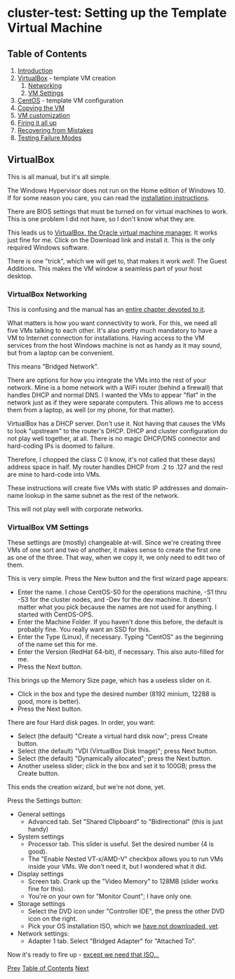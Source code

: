 # cluster-test: Setting up the Template Virtual Machine

## Table of Contents

1. [Introduction](README.md)
1. [VirtualBox](#virtualbox) - template VM creation
    1. [Networking](#virtualbox-networking)
    1. [VM Settings](#virtualbox-vm-settings)
1. [CentOS](cluster-test-02CentOSTemplateVM.md) - template VM configuration
1. [Copying the VM](cluster-test-03CopyVMs.md)
1. [VM customization](cluster-test-04Customization.md)
1. [Firing it all up](cluster-test-05FiringItUp.md)
1. [Recovering from Mistakes](cluster-test-06Recovery.md)
1. [Testing Failure Modes](cluster-test-07Testing.md)


## VirtualBox

This is all manual, but it's all simple.

The Windows Hypervisor does not run on the Home edition of Windows 10. If for some reason you care, you can read the [installation instructions](https://docs.microsoft.com/en-us/virtualization/hyper-v-on-windows/quick-start/enable-hyper-v).

There are BIOS settings that must be turned on for virtual machines to work. This is one problem I did not have, so I don't know what they are.

This leads us to [VirtualBox, the Oracle virtual machine manager](https://www.virtualbox.org/). It works just fine for me. Click on the Download link and install it. This is the only required Windows software.

There is one "trick", which we will get to, that makes it work *well*: The Guest Additions. This makes the VM window a seamless part of your host desktop.

### VirtualBox Networking

This is confusing and the manual has an [entire chapter devoted to it](https://www.virtualbox.org/manual/ch06.html).

What matters is how you want connectivity to work. For this, we need all five VMs talking to each other. It's also pretty much mandatory to have a VM to Internet connection for installations. Having access to the VM services from the host Windows machine is not as handy as it may sound, but from a laptop can be convenient.

This means "Bridged Network".

There are options for how you integrate the VMs into the rest of your network. Mine is a home network with a WiFi router (behind a firewall) that handles DHCP and normal DNS. I wanted the VMs to appear "flat" in the network just as if they were separate computers. This allows me to access them from a laptop, as well (or my phone, for that matter).

VirtualBox has a DHCP server. Don't use it. Not having that causes the VMs to look "upstream" to the router's DHCP. DHCP and cluster configuration do not play well together, at all. There is no magic DHCP/DNS connector and hard-coding IPs is doomed to failure.

Therefore, I chopped the class C (I know, it's not called that these days) address space in half. My router handles DHCP from .2 to .127 and the rest are mine to hard-code into VMs.

These instructions will create five VMs with static IP addresses and domain-name lookup in the same subnet as the rest of the network.

This will not play well with corporate networks.

### VirtualBox VM Settings

These settings are (mostly) changeable at-will. Since we're creating three VMs of one sort and two of another, it makes sense to create the first one as one of the three. That way, when we copy it, we only need to edit two of them.

This is very simple. Press the New button and the first wizard page appears:
- Enter the name. I chose CentOS-S0 for the operations machine, -S1 thru -S3 for the cluster nodes, and -Dev for the dev machine.
It doesn't matter what you pick because the names are not used for anything. I started with CentOS-OPS.
- Enter the Machine Folder. If you haven't done this before, the default is probably fine. You really want an SSD for this.
- Enter the Type (Linux), if necessary. Typing "CentOS" as the beginning of the name set this for me.
- Enter the Version (RedHat 64-bit), if necessary. This also auto-filled for me.
- Press the Next button.

This brings up the Memory Size page, which has a useless slider on it.
- Click in the box and type the desired number (8192 minium, 12288 is good, more is better).
- Press the Next button.

There are four Hard disk pages. In order, you want:
- Select (the default) "Create a virtual hard disk now"; press Create button.
- Select (the default) "VDI (VirtualBox Disk Image)"; press Next button.
- Select (the default) "Dynamically allocated"; press the Next button.
- Another useless slider; click in the box and set it to 100GB; press the Create button.

This ends the creation wizard, but we're not done, yet.

Press the Settings button:
- General settings
    - Advanced tab. Set "Shared Clipboard" to "Bidirectional" (this is just handy)
- System settings
    - Processor tab. This slider is useful. Set the desired number (4 is good).
    - The "Enable Nested VT-x/AMD-V" checkbox allows you to run VMs inside your VMs. We don't need it, but I wondered what it did.
- Display settings
    - Screen tab. Crank up the "Video Memory" to 128MB (slider works fine for this).
    - You're on your own for "Monitor Count"; I have only one.
- Storage settings
    - Select the DVD icon under "Controller IDE", the press the other DVD icon on the right.
    - Pick your OS installation ISO, which we [have not downloaded, yet](cluster-test-02CentOSTemplateVM.md#centos).
- Network settings:
    - Adapter 1 tab. Select "Bridged Adapter" for "Attached To".

Now it's ready to fire up - [except we need that ISO...](cluster-test-02CentOSTemplateVM.md)

[Prev](README.md)       [Table of Contents](#table-of-contents)     [Next](cluster-test-02CentOSTemplateVM.md)
